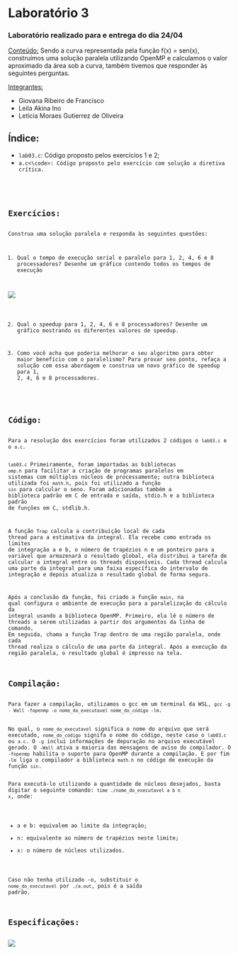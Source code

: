<h1>Laboratório 3</h1>

<h3>Laboratório realizado para e entrega do dia 24/04</h3>

<ins>Conteúdo:</ins> Sendo a curva representada pela função f(x) = sen(x), construímos uma solução paralela utilizando OpenMP e calculamos o valor aproximado da área sob a curva, também tivemos que responder às seguintes perguntas.

<ins>Integrantes:</ins>
- Giovana Ribeiro de Francisco
- Leila Akina Ino
- Letícia Moraes Gutierrez de Oliveira

<h2>Índice:</h2>
<ul>
  <li><code>lab03.c</code>: Código proposto pelos exercícios 1 e 2;
  <li><code>a.c<\code>: Código proposto pelo exercício com solução a diretiva crítica.</li>
</ul>

<h2>Exercícios:</h2>
Construa uma solução paralela e responda às seguintes questões:

1. Qual o tempo de execução serial e paralelo para 1, 2, 4, 6 e 8 processadores? Desenhe um gráfico contendo todos os tempos de execução

<img src = "https://github.com/giovanaribeirodefrancisco/Computa-o-Paralela/assets/161640729/e9f630cc-ec61-45ab-a543-6fe1fb8981a3">

2. Qual o speedup para 1, 2, 4, 6 e 8 processadores? Desenhe um gráfico mostrando os diferentes valores de speedup.

3. Como você acha que poderia melhorar o seu algoritmo para obter maior benefício com o paralelismo? Para provar seu ponto, refaça a solução com essa abordagem e construa um novo gráfico de speedup para 1, 2, 4, 6 e 8 processadores.


<h2>Código:</h2>
Para a resolução dos exercícios foram utilizados 2 códigos o <code>lab03.c</code> e o <code>a.c</code>.

<code>lab03.c</code>
Primeiramente, foram importadas as bibliotecas <code>omp.h</code> para facilitar a criação de programas paralelos em sistemas com múltiplos núcleos de processamento; outra biblioteca utilizada foi <code>math.h</code>, pois foi utilizado a função <code>sin</code> para calcular o seno. Foram adicionadas também a biblioteca padrão em C de entrada e saída, stdio.h e a biblioteca padrão de funções em C, stdlib.h.

A função <code>Trap</code> calcula a contribuição local de cada thread para a estimativa da integral. Ela recebe como entrada os limites de integração a e b, o número de trapézios n e um ponteiro para a variável que armazenará o resultado global, ela distribui a tarefa de calcular a integral entre os threads disponíveis. Cada thread calcula uma parte da integral para uma faixa específica do intervalo de integração e depois atualiza o resultado global de forma segura.

Após a conclusão da função, foi criado a função <code>main</code>, na qual configura o ambiente de execução para a paralelização do cálculo da integral usando a biblioteca OpenMP. Primeiro, ela lê o número de threads a serem utilizadas a partir dos argumentos da linha de comando. Em seguida, chama a função Trap dentro de uma região paralela, onde cada thread realiza o cálculo de uma parte da integral. Após a execução da região paralela, o resultado global é impresso na tela.


<h2>Compilação:</h2>
Para fazer a compilação, utilizamos o gcc em um terminal da WSL, <code>gcc -g - Wall -fopenmp -o nome_do_executavel nome_do_código -lm</code>.
<br>
No qual, o <code>nome_do_executavel</code> significa o nome do arquivo que será executado, <code>nome_do_código</code> signifa o nome do código, neste caso o <code>lab03.c</code> ou <code>a.c</code>. O <code>-g</code> inclui informações de depuração no arquivo executável gerado. O <code>-Wall</code> ativa a maioria das mensagens de aviso do compilador. O <code>-fopenmp</code> habilita o suporte para OpenMP durante a compilação. E por fim <code>-lm</code> liga o compilador a biblioteca <code>math.h</code> no código de execução da função <code>sin</code>.

Para executá-lo utilizando a quantidade de núcleos desejados, basta digitar o seguinte comando: <code>time ./nome_do_executavel a b n x</code>, onde:
  - a e b: equivalem ao limite da integração;
  - n: equivalente ao número de trapézios neste limite;
  - x: o número de núcleos utilizados.

Caso não tenha utilizado -o, substituir o <code>nome_do_executavel</code> por <code>./a.out</code>, pois é a saída padrão. 


<h2>Especificações:</h2>
<img src = "https://github.com/giovanaribeirodefrancisco/Computa-o-Paralela/assets/161640729/15f47fb8-22dd-4004-af91-81fef86a238e"
> 

